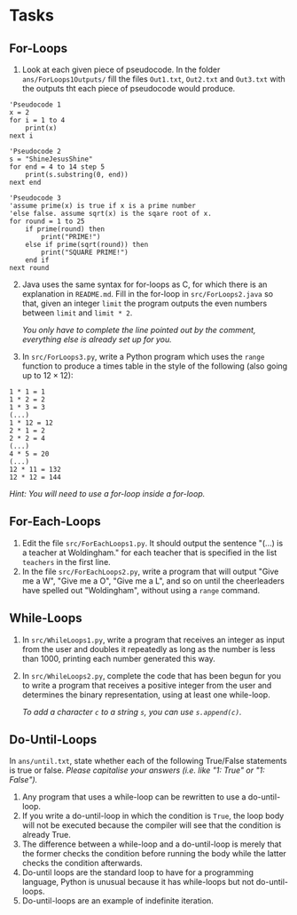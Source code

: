 # Tasks

## For-Loops

1) Look at each given piece of pseudocode. In the folder `ans/ForLoops1Outputs/` fill the files `Out1.txt`, `Out2.txt` and `Out3.txt` with the outputs tht each piece of pseudocode would produce. 
```basic
'Pseudocode 1
x = 2
for i = 1 to 4
    print(x)
next i
```
```basic
'Pseudocode 2
s = "ShineJesusShine"
for end = 4 to 14 step 5
    print(s.substring(0, end))
next end
```
```basic
'Pseudocode 3
'assume prime(x) is true if x is a prime number 
'else false. assume sqrt(x) is the sqare root of x.
for round = 1 to 25
    if prime(round) then
        print("PRIME!")
    else if prime(sqrt(round)) then
        print("SQUARE PRIME!")
    end if
next round
```
2) Java uses the same syntax for for-loops as C, for which there is an explanation in `README.md`. Fill in the for-loop in `src/ForLoops2.java` so that, given an integer `limit` the program outputs the even numbers between `limit` and `limit * 2`. 

   *You only have to complete the line pointed out by the comment, everything else is already set up for you.*

3) In `src/ForLoops3.py`, write a Python program which uses the `range` function to produce a times table in the style of the following (also going up to $12 \times 12$):
```
1 * 1 = 1
1 * 2 = 2
1 * 3 = 3
(...)
1 * 12 = 12
2 * 1 = 2
2 * 2 = 4
(...)
4 * 5 = 20
(...)
12 * 11 = 132
12 * 12 = 144
```
*Hint: You will need to use a for-loop inside a for-loop.*

## For-Each-Loops

1) Edit the file `src/ForEachLoops1.py`. It should output the sentence "(...) is a teacher at Woldingham." for each teacher that is specified in the list `teachers` in the first line.
2) In the file `src/ForEachLoops2.py`, write a program that will output "Give me a W", "Give me a O", "Give me a L", and so on until the cheerleaders have spelled out "Woldingham", without using a `range` command.

## While-Loops

1) In `src/WhileLoops1.py`, write a program that receives an integer as input from the user and doubles it repeatedly as long as the number is less than 1000, printing each number generated this way.
2) In `src/WhileLoops2.py`, complete the code that has been begun for you to write a program that receives a positive integer from the user and determines the binary representation, using at least one while-loop. 

   *To add a character `c` to a string `s`, you can use `s.append(c)`.* 

## Do-Until-Loops

In `ans/until.txt`, state whether each of the following True/False statements is true or false.
*Please capitalise your answers (i.e. like "1: True" or "1: False").*

1. Any program that uses a while-loop can be rewritten to use a do-until-loop.
2. If you write a do-until-loop in which the condition is `True`, the loop body will not be executed because the compiler will see that the condition is already True.
3. The difference between a while-loop and a do-until-loop is merely that the former checks the condition before running the body while the latter checks the condition afterwards.
4. Do-until loops are the standard loop to have for a programming language, Python is unusual because it has while-loops but not do-until-loops.
5. Do-until-loops are an example of indefinite iteration.